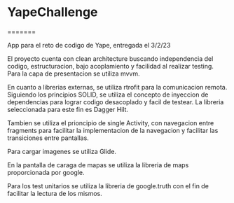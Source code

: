 # YapeChallenge
=======

App para el reto de codigo de Yape, entregada el 3/2/23

El proyecto cuenta con clean architecture buscando independencia del codigo, estructuracion, bajo acoplamiento y facilidad al realizar testing.
Para la capa de presentacion se utiliza mvvm.

En cuanto a librerias externas, se utiliza rtrofit para la comunicacion remota.
Siguiendo los principios SOLID, se utiliza el concepto de inyeccion de dependencias para lograr codigo desacoplado y facil de testear. La libreria seleccionada para este fin es Dagger Hilt.

Tambien se utiliza el prioncipio de single Activity, con navegacion entre fragments para facilitar la implementacion de la navegacion y facilitar las transiciones entre pantallas.

Para cargar imagenes se utiliza Glide.

En la pantalla de caraga de mapas se utiliza la libreria de maps proporcionada por google.

Para los test unitarios se utiliza la libreria de google.truth con el fin de facilitar la lectura de los mismos.
